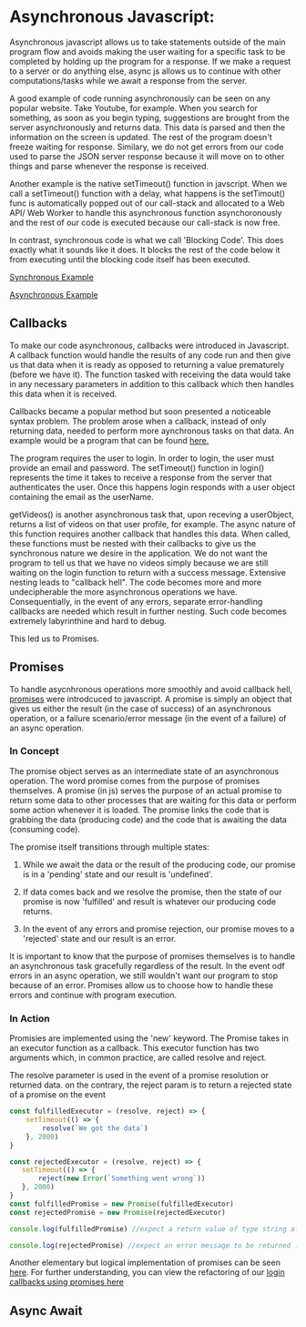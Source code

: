 # Asynchronous Javascript: 
Asynchronous javascript allows us to take statements outside of the main program flow and avoids making the user waiting for a specific task to be completed by holding up the program for a response. If we make a request to a server or do anything else, async js allows us to continue with other computations/tasks while we await a response from the server. 

A good example of code running asynchronously can be seen on any popular website. Take Youtube, for example. When you search for something, as soon as you begin typing, suggestions are brought from the server asynchronously and returns data. This data is parsed and then the information on the screen is updated. The rest of the program doesn't freeze waiting for response. Similary, we do not get errors from our code used to parse the JSON server response because it will move on to other things and parse whenever the response is received. 

Another example is the native setTimeout() function in javscript. When we call a setTimeout() function with a delay, what happens is the setTimout() func is automatically popped out of our call-stack and allocated to a Web API/ Web Worker to handle this asynchronous function asynchoronously and the rest of our code is executed because our call-stack is now free. 

In contrast, synchronous code is what we call 'Blocking Code'. This does exactly what it sounds like it does. It blocks the rest of the code below it from executing until the blocking code itself has been executed. 

[Synchronous Example](./SyncVsAsync/sync.js)

[Asynchronous Example](./SyncVsAsync/async.js)

## Callbacks 
To make our code asynchronous, callbacks were introduced in Javascript. A callback function would handle the results of any code run and then give us that data when it is ready as opposed to returning a value prematurely (before we have it). The function tasked with receiving the data would take in any necessary parameters in addition to this callback which then handles this data when it is received. 

Callbacks became a popular method but soon presented a noticeable syntax problem. The problem arose when a callback, instead of only returning data, needed to perform more aynchronous tasks on that data. An example would be a program that can be found [here.](./Callbacks/loginCallback.js) 

The program requires the user to login. In order to login, the user must provide an email and password. The setTimeout() function in login() represents the time it takes to receive a response from the server that authenticates the user. Once this happens login responds with a user object containing the email as the userName. 

getVideos() is another asynchronous task that, upon receving a userObject, returns a list of videos on that user profile, for example. The async nature of this function requires another callback that handles this data. When called, these functions must be nested with their callbacks to give us the synchronous nature we desire in the application. We do not want the program to tell us that we have no videos simply because we are still waiting on the login function to return with a success message. Extensive nesting leads to "callback hell". The code becomes more and more undecipherable the more asynchronous operations we have. Consequentially, in the event of any errors, separate error-handling callbacks are needed which result in further nesting. Such code becomes extremely labyrinthine and hard to debug. 

This led us to Promises. 

## Promises

To handle asycnhronous operations more smoothly and avoid callback hell, [promises](https://developer.mozilla.org/en-US/docs/Learn/JavaScript/Asynchronous/Promises) were introdcuced to javascript. A promise is simply an object that gives us either the result (in the case of success) of an asynchronous operation, or a failure scenario/error message (in the event of a failure) of an async operation. 

### In Concept
 The promise object serves as an intermediate state of an asynchronous operation. The word promise comes from the purpose of promises themselves. A promise (in js) serves the purpose of an actual promise to return some data to other processes that are waiting for this data or perform some action whenever it is loaded. The promise links the code that is grabbing the data (producing code) and the code that is awaiting the data (consuming code). 

 The promise itself transitions through multiple states: 

 1. While we await the data or the result of the producing code, our promise is in a 'pending' state and our result is 'undefined'.
 
 2. If data comes back and we resolve the promise, then the state of our promise is now 'fulfilled' and result is whatever our producing code returns. 
 
 3. In the event of any errors and promise rejection, our promise moves to a 'rejected' state and our result is an error. 

 It is important to know that the purpose of promises themselves is to handle an asynchronous task gracefully regardless of the result. In the event odf errors in an async operation, we still wouldn't want our program to stop because of an error. Promises allow us to choose how to handle these errors and continue with program execution. 



### In Action
 Promisies are implemented using the 'new' keyword. The Promise takes in an executor function as a callback. This executor function has two arguments which, in common practice, are called resolve and reject. 

 The resolve parameter is used in the event of a promise resolution or returned data. on the contrary, the reject param is to return a rejected state of a promise on the event 

 ```js
 const fulfilledExecutor = (resolve, reject) => {
     setTimeout(() => {
         resolve(`We got the data`)
     }, 2000)
 }

const rejectedExecutor = (resolve, reject) => {
    setTimeout(() => {
        reject(new Error(`Something went wrong`))
    }, 2000)
}
 const fulfilledPromise = new Promise(fulfilledExecutor)
 const rejectedPromise = new Promise(rejectedExecutor)

 console.log(fulfilledPromise) //expect a return value of type string after 2 seconds: `We got the data`

 console.log(rejectedPromise) //expect an error message to be returned : `Something went wrong`

 ```

Another elementary but logical implementation of promises can be seen [here](./Promises/promise2.js). 
For further understanding, you can view the refactoring of our [login callbacks using promises here](./Promises/loginPromise.js)

## Async Await



